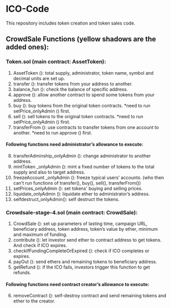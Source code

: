 # ICO-Code
This repository includes token creation and token sales code.  
## CrowdSale Functions (yellow shadows are the added ones):  

### Token.sol (main contract: AssetToken):
1.	AssetToken ():  total supply, administrator, token name, symbol and decimal units are set up.
2.	transfer ():  transfer tokens from your address to another. 
3.	balance_fun (): check the balance of specific address.
4.	approve (): allow another contract to spend some tokens from your address.
5.	buy (): buy tokens from the original token contracts. *need to run setPrice_onlyAdmin () first.
6.	sell (): sell tokens to the original token contracts. *need to run setPrice_onlyAdmin () first.
7.	transferFrom (): use contracts to transfer tokens from one account to another. *need to run approve () first.  
#### Following functions need administrator’s allowance to execute:
8.	transferAdminship_onlyAdmin (): change administrator to another address.
9.	mintToken _onlyAdmin ():  mint a fixed number of tokens to the total supply and also to target address.
10.	freezeAccount _onlyAdmin (): freeze typical users’ accounts. (who then can’t run functions of transfer(), buy(), sell(), transferFrom())
11.	setPrices_onlyAdmin (): set tokens' buying and selling prices.
12.	liquidate_onlyAdmin (): liquidate ether to administrator’s address.
13.	selfdestruct_onlyAdmin(): self destruct the tokens.

### Crowdsale-stage-4.sol (main contract: CrowdSale):
1.	CrowdSale (): set up parameters of lasting time, campaign URL, beneficiary address, token address, token’s value by ether, minimum and maximum of funding.
2.	contribute (): let investor send ether to contract address to get tokens. And check if ICO expires.
3.	checkIfFundingCompleteOrExpired (): check if ICO completes or expires.
4.	payOut (): send ethers and remaining tokens to beneficiary address.
5.	getRefund (): if the ICO fails, investors trigger this function to get refunds.  
#### Following functions need contract creator’s allowance to execute:
6.	removeContract (): self-destroy contract and send remaining tokens and ether to the creator.

